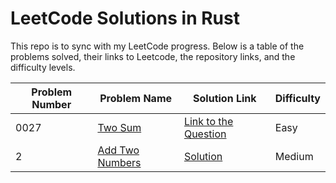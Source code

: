 # LeetCode Solutions in Rust

This repo is to sync with my LeetCode progress. Below is a table of the problems solved, their links to Leetcode, the repository links, and the difficulty levels.

| Problem Number | Problem Name                                | Solution Link                                            | Difficulty |
|----------------|---------------------------------------------|----------------------------------------------------------|------------|
| 0027 | [Two Sum](https://github.com/xudongzhaodev/leetcode-rust-sync/tree/master/leetcode-solutions/0027-remove-element)  | [Link to the Question](https://leetcode.com/problems/remove-element/description/)     | Easy       |
| 2              | [Add Two Numbers](https://leetcode.com/problems/add-two-numbers/)      | [Solution](./src/add_two_numbers.rs)                      | Medium     |

